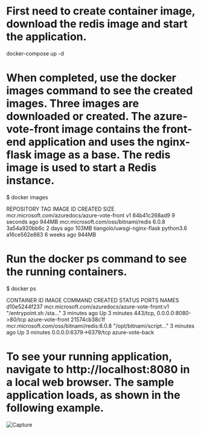 # First need to create container image, download the redis image and start the application.
docker-compose up -d

# When completed, use the docker images command to see the created images. Three images are downloaded or created. The azure-vote-front image contains the front-end application and uses the nginx-flask image as a base. The redis image is used to start a Redis instance.

$ docker images

REPOSITORY                                     TAG                 IMAGE ID            CREATED             SIZE
mcr.microsoft.com/azuredocs/azure-vote-front   v1                  84b41c268ad9        9 seconds ago       944MB
mcr.microsoft.com/oss/bitnami/redis            6.0.8               3a54a920bb6c        2 days ago          103MB
tiangolo/uwsgi-nginx-flask                     python3.6           a16ce562e863        6 weeks ago         944MB

# Run the docker ps command to see the running containers.

$ docker ps

CONTAINER ID        IMAGE                                             COMMAND                  CREATED             STATUS              PORTS                           NAMES
d10e5244f237        mcr.microsoft.com/azuredocs/azure-vote-front:v1   "/entrypoint.sh /sta…"   3 minutes ago       Up 3 minutes        443/tcp, 0.0.0.0:8080->80/tcp   azure-vote-front
21574cb38c1f        mcr.microsoft.com/oss/bitnami/redis:6.0.8         "/opt/bitnami/script…"   3 minutes ago       Up 3 minutes        0.0.0.0:6379->6379/tcp          azure-vote-back

# To see your running application, navigate to http://localhost:8080 in a local web browser. The sample application loads, as shown in the following example.
![Capture](https://user-images.githubusercontent.com/102173014/208044979-57e11888-b93b-4f5e-86de-3b5537492d8f.PNG)
